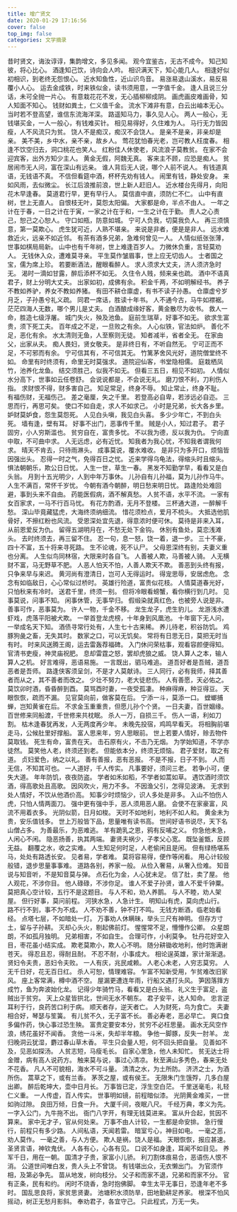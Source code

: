 ```yaml
---
title: 增广贤文
date: 2020-01-29 17:16:56
cover: false
top_img: false
categories: 文学摘录
---
```


昔时贤文，诲汝谆谆，集韵增文，多见多闻。 
观今宜鉴古，无古不成今。 
知己知彼，将心比心。 
酒逢知己饮，诗向会人吟。 
相识满天下，知心能几人。 
相逢好似初相识，到老终无怨恨心。 
近水知鱼性，近山识鸟音。 
易涨易退山溪水，易反易覆小人心。 
运去金成铁，时来铁似金，读书须用意，一字值千金。 
逢人且说三分话，未可全抛一片心。 
有意栽花花不发，无心插柳柳成阴。 
画虎画皮难画骨，知人知面不知心。 
钱财如粪土，仁义值千金。 
流水下滩非有意，白云出岫本无心。 
当时若不登高望，谁信东流海洋深。 
路遥知马力，事久见人心。 
两人一般心，无钱堪买金，一人一般心，有钱难买针。 
相见易得好，久住难为人。 
马行无力皆因瘦，人不风流只为贫。 
饶人不是痴汉，痴汉不会饶人。 
是亲不是亲，非亲却是亲。 
美不美，乡中水，亲不亲，故乡人。 
莺花犹怕春光老，岂可教人枉度春。 
相逢不饮空归去，洞口桃花也笑人。 
红粉佳人休使老，风流浪子莫教贫。 
在家不会迎宾客，出外方知少主人。 
黄金无假，阿魏无真。 
客来主不顾，应恐是痴人。 
贫居闹市无人问，富在深山有远亲。 
谁人背后无人说，哪个人前不说人。 
有钱道真语，无钱语不真。 
不信但看筵中酒，杯杯先劝有钱人。 
闹里有钱，静处安身。 
来如风雨，去似微尘。 
长江后浪推前浪，世上新人赶旧人。 
近水楼台先得月，向阳花木早逢春。 
莫道君行早，更有早行人。 
莫信直中直，须防仁不仁。 
山中有直树，世上无直人。 
自恨枝无叶，莫怨太阳偏。 
大家都是命，半点不由人。 
一年之计在于春，一日之计在于寅，一家之计在于和，一生之计在于勤。 
责人之心责己，恕己之心恕人。 
守口如瓶，防意如城。 
宁可人负我，切莫我负人。 
再三须慎意，第一莫欺心。 
虎生犹可近，人熟不堪亲。 
来说是非者，便是是非人。 
远水难救近火，远亲不如近邻。 
有茶有酒多兄弟，急难何曾见一人。 
人情似纸张张薄，世事如棋局局新。 
山中也有千年树，世上难逢百岁人。 
力微休负重，言轻莫劝人。 
无钱休入众，遭难莫寻亲。 
平生莫作皱眉事，世上应无切齿人。 
士者国之宝，儒为席上珍。 
若要断酒法，醒眼看醉人。 
求人须求大丈夫，济人须济急时无。 
渴时一滴如甘露，醉后添杯不如无。 
久住令人贱，频来亲也疏。 
酒中不语真君子，财上分明大丈夫。 
出家如初，成佛有余。 
积金千两，不如明解经书。 
养子不教如养驴，养女不教如养猪。 
有田不耕仓廪虚，有书不读子孙愚。 
仓廪虚兮岁月乏，子孙愚兮礼义疏。 
同君一席话，胜读十年书。 
人不通今古，马牛如襟裾。 
茫茫四海人无数，哪个男儿是丈夫。 
白酒酿成缘好客，黄金散尽为收书。 
救人一命，胜造七级浮屠。 
城门失火，殃及池鱼。 
庭前生瑞草，好事不如无。 
欲求生富贵，须下死工夫。 
百年成之不足，一旦败之有余。 
人心似铁，官法如炉。 
善化不足，恶化有余。 
水太清则无鱼，人至察则无徒。 
知者减半，省者全无。 
在家由父，出家从夫。 
痴人畏妇，贤女敬夫。 
是非终日有，不听自然无。 
宁可正而不足，不可邪而有余。 
宁可信其有，不可信其无。 
竹篱茅舍风光好，道院僧堂终不如。 
命里有时终须有，命里无时莫强求。 
道院迎仙客，书堂隐相儒。 
庭栽栖凤竹，池养化龙鱼。 
结交须胜己，似我不如无。 
但看三五日，相见不如初。 
人情似水分高下，世事如云任卷舒。 
会说说都是，不会说无礼。 
磨刀恨不利，刀利伤人指。 
求财恨不得，财多害自己。 
知足常足，终身不辱。 
知止常止，终身不耻。 
有福伤财，无福伤己。 
差之毫厘，失之千里。 
若登高必自卑，若涉远必自迩。 
三思而行，再思可矣。 
使口不如自走，求人不如求己。 
小时是兄弟，长大各乡里。 
妒财莫妒食，怨生莫怨死。 
人见白头嗔，我见白头喜。 
多少少年亡，不到白头死。 
墙有逢，壁有耳。 
好事不出门，恶事传千里。 
贼是小人，知过君子。 
君子固穷，小人穷斯滥也。 
贫穷自在，富贵多忧。 
不以我为德，反以我为仇。 
宁向直中取，不可曲中求。 
人无远虑，必有近忧。 
知我者为我心忧，不知我者谓我何求。 
晴天不肯去，只待雨淋头。 
成事莫说，覆水难收。 
是非只为多开口，烦恼皆因强出头。 
忍得一时之气，免得百日之忧。 
近来学得乌龟法，得缩头时且缩头。 
惧法朝朝乐，欺公日日忧。 
人生一世，草生一春。 
黑发不知勤学早，看看又是白头翁。 
月到十五光明少，人到中年万事休。 
儿孙自有儿孙福，莫为儿孙作马牛。 
人生不满百，常怀千岁忧。 
今朝有酒今朝醉，明日愁来明日忧。 
路逢险处难回避，事到头来不自由。 
药能医假病，酒不解真愁。 
人贫不语，水平不流。 
一家有女百家求，一马不行百马忧。 
有花方酌酒，无月不登楼。 
三杯通大道，一醉解千愁。 
深山毕竟藏猛虎，大海终须纳细流。 
惜花须检点，爱月不梳头。 
大抵选他肌骨好，不擦红粉也风流。 
受恩深处宜先退，得意浓时便可休。 
莫待是非来入耳，从前恩爱反为仇。 
留得五湖明月在，不愁无处下金钩。 
休别有鱼处，莫恋浅滩头。 
去时终须去，再三留不住。 
忍一句，息一怒，饶一着，退一步。 
三十不豪，四十不富，五十将来寻死路。 
生不论魂，死不认尸。 
父母恩深终有别，夫妻义重也分离。 
人生似鸟同林宿，大限来时各自飞。 
人善被人欺，马善被人骑。 
人无横财不富，马无野草不肥。 
人恶人怕天不怕，人善人欺天不欺。 
善恶到头终有报，只争来早与来迟。 
黄河尚有澄清日，岂可人无得运时。 
得宠思辱，安居虑危。 
念念有如临敌日，心心常似过桥时。 
英雄行险道，富贵似花枝。 
人情莫道春光好，只怕秋来有冷时。 
送君千里，终须一别。 
但将冷眼看螃蟹，看你横行到几时。 
见事莫说，问事不知。 
闲事休管，无事早归。 
假缎染就真红色，也被旁人说是非。 
善事可作，恶事莫为。 
许人一物，千金不移。 
龙生龙子，虎生豹儿。 
龙游浅水遭虾戏，虎落平阳被犬欺。 
一举首登龙虎榜，十年身到风凰池。 
十年窗下无人问，一举成名天下知。 
酒债寻常行处有，人生七十古来稀。 
养儿待老，积谷防饥。 
鸡豚狗彘之畜，无失其时。 
数家之口，可以无饥矣。 
常将有日思无日，莫把无时当有时。 
时来风送腾王阁，运去雷轰荐福碑。 
入门休问荣枯事，观看容颜便得知。 
官清书吏瘦，神灵庙祝肥。 
息却雷霆之怒，罢却虎狼之威。 
饶人算人之本，输人算人之机。 
好言难得，恶语易施。 
一言既出，驷马难追。 
道吾好者是吾贼，道吾恶者是吾师。 
路逢侠客须呈剑，不是才人莫献诗。 
三人同行，必有我师，择其善者而从之，其不善者而改之。 
少壮不努力，老大徒悲伤。 
人有善愿，天必佑之。 
莫饮卯时酒，昏昏醉到酉。 
莫骂酉时妻，一夜受孤凄。 
种麻得麻，种豆得豆。 
天眼恢恢，疏而不漏。 
见官莫向前，做客莫在后。 
宁添一斗，莫添一口。 
螳螂捕蝉，岂知黄雀在后。 
不求金玉重重贵，但愿儿孙个个贤。 
一日夫妻，百世姻缘。 
百世修来同船渡，千世修来共枕眠。 
杀人一万，自损三千。 
伤人一语，利如刀割。 
枯木逢春犹再发，人无两度再少年。 
未晚先投宿，鸡鸣早看天。 
将相胸前堪走马，公候肚里好撑船。 
富人思来年，穷人思眼前。 
世上若要人情好，赊去物件莫取钱。 
死生有命，富贵在天。 
击石原有火，不击乃无烟。 
为学始知道，不学亦徒然。 
莫笑他人老，终须还到老。 
但能依本分，终须无烦恼。 
君子爱财，取之有道。 
贞妇爱色，纳之以礼。 
善有善报，恶有恶报。 
不是不报，日子不到。 
人而无信，不知其可也。 
一人道好，千人传实。 
凡事要好，须问三老。 
若争小可，便失大道。 
年年防饥，夜夜防盗。 
学者如禾如稻，不学者如蒿如草。 
遇饮酒时须饮酒，得高歌处且高歌。 
因风吹火，用力不多。 
不因渔父引，怎得见波涛。 
无求到处人情好，不饮从他酒价高。 
知事少时烦恼少，识人多处是非多。 
入山不怕伤人虎，只怕人情两面刀。 
强中更有强中手，恶人须用恶人磨。 
会使不在家豪富，风流不用着衣多。 
光阴似箭，日月如梭。 
天时不如地利，地利不如人和。 
黄金未为贵，安乐值钱多。 
世上万般皆下品，思量唯有读书高。 
世间好语书说尽，天下名山僧占多。 
为善最乐，为恶难逃。 
羊有跪乳之恩，鸦有反哺之义。 
你急他未急，人闲心不闲。 
隐恶扬善，执其两端。 
妻贤夫祸少，子孝父心宽。 
既坠釜甑，反顾无益。 
翻覆之水，收之实难。 
人生知足何时足，人老偷闲且是闲。 
但有绿杨堪系马，处处有路透长安。 
见者易，学者难。 
莫将容易得，便作等闲看。 
用心计较般般错，退步思量事事难。 
道路各别，养家一般。 
从俭入奢易，从奢入俭难。 
知音说与知音听，不是知音莫与弹。 
点石化为金，人心犹未足。 
信了肚，卖了屋。 
他人观花，不涉你目。 
他人碌碌，不涉你足。 
谁人不爱子孙贤，谁人不爱千钟粟。 
莫把真心空计较，五行不是这题目。 
与人不和，劝人养鹅。 
与人不睦，劝人架屋。 
但行好事，莫问前程。 
河狭水急，人急计生。 
明知山有虎，莫向虎山行。 
路不行不到，事不为不成。 
人不劝不善，钟不打不鸣。 
无钱方断酒，临老始看经。 
点塔七层，不如暗处一灯。 
万事劝人休瞒昧，举头三尺有神明。 
但存方寸土，留与子孙耕。 
灭却心头火，剔起佛前灯。 
惺惺常不足，懵懵作公卿。 
众星朗朗，不如孤月独明。 
兄弟相害，不如自生。 
合理可作，小利莫争。 
牡丹花好空入目，枣花虽小结实成。 
欺老莫欺小，欺人心不明。 
随分耕锄收地利，他时饱满谢苍天。 
得忍且忍，得耐且耐。 
不忍不耐，小事成大。 
相论逞英雄，家计渐渐退。 
贤妇令夫贵，恶妇令夫败。 
一人有庆，兆民咸赖。 
人老心未老，人穷志莫穷。 
人无千日好，花无百日红。 
杀人可恕，情理难容。 
乍富不知新受用，乍贫难改旧家风。 
座上客常满，樽中酒不空。 
屋漏更遭连年雨，行船又遇打头风。 
笋因落箨方成竹，鱼为奔波始化龙。 
记得少年骑竹马，看看又是白头翁。 
礼义生于富足，盗贼出于贫穷。 
天上众星皆拱北，世间无水不朝东。 
君子安平，达人知命。 
忠言逆耳利于行，良药苦口利于病。 
顺天者存，逆天者亡。 
人为财死，鸟为食亡。 
夫妻相合好，琴瑟与笙簧。 
有儿贫不久，无子富不长。 
善必寿老，恶必早亡。 
爽口食多偏作药，快心事过恐生殃。 
富贵定要安本分，贫穷不必枉思量。 
画水无风空作浪，绣花虽好不闻香。 
贪他一斗米，失却半年粮。 
争他一脚豚，反失一肘羊。 
龙归晚洞云犹湿，麝过春山草木香。 
平生只会量人短，何不回头把自量。 
见善如不及，见恶如探汤。 
人贫志短，马瘦毛长。 
自家心里急，他人未知忙。 
贫无达士将金赠，病有高人说药方。 
触来莫与说，事过心清凉。 
秋至满山多秀色，春来无处不花香。 
凡人不可貌相，海水不可斗量。 
清清之水，为土所防。 
济济之士，为酒所伤。 
蒿草之下，或有兰香。 
茅茨之屋，或有侯王。 
无限朱门生饿殍，几多白屋出卿。 
醉后乾坤大，壶中日月长。 
万事皆已定，浮生空白茫。 
千里送毫毛，礼轻仁义重。 
一人传虚，百人传实。 
世事明如镜，前程暗似漆。 
光阴黄金难买，一世如驹过隙。 
良田万倾，日食一升。 
大厦千间，夜眠八尺。 
千经万典，孝义为先。 
一字入公门，九牛拖不出。 
衙门八字开，有理无钱莫进来。 
富从升合起，贫因不算来。 
家中无才子，官从何处来。 
万事不由人计较，一生都是命安排。 
急行慢行，前程只有多少路。 
人间私语，天闻若雷。 
暗室亏心，神目如电。 
一毫之恶，劝人莫作。 
一毫之善，与人方便。 
欺人是祸，饶人是福。 
天眼恢恢，报应甚速。 
圣贤言语，神钦鬼伏。 
人各有心，心各有见。 
口说不如身逢，耳闻不如目见。 
养军千日，用在一朝。 
国清才子贵，家富小儿骄。 
利刀割体痕易合，恶语伤人恨不消。 
公道世间唯白发，贵人头上不曾饶。 
有钱堪出众，无衣懒出门。 
为官须作相，及第必争先。 
苗从地发，树向枝分。 
父子和而家不退，兄弟和而家不分。 
官有正条，民有和约。 
闲时不烧香，急时抱佛脚。 
幸生太平无事日，恐逢年老不多时。 
国乱思良将，家贫思贤妻。 
池塘积水须防旱，田地勤耕足养家。 
根深不怕风摇动，树正无愁月影斜。 
奉劝君子，各宜守己。 
只此程式，万无一失。